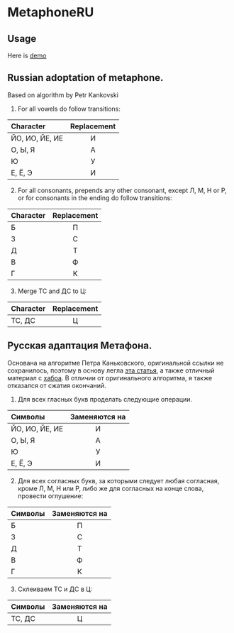 # MetaphoneRU
## Usage
Here is [demo](http://reaverart.github.io/MetaphoneRU/)

## Russian adoptation of metaphone.
Based on algorithm by Petr Kankovski

1. For all vowels do follow transitions:

  Character | Replacement 
  :-------------|:------------:
  ЙО, ИО, ЙЕ, ИЕ | И
  О, Ы, Я | A
  Ю | У
  Е, Ё, Э | И

2. For all consonants, prepends any other consonant, except Л, М, Н or Р, or for consonants in the ending do follow transitions:

  Character | Replacement 
  :-------------|:------------:
  Б | П
  З | С
  Д | Т
  В | Ф
  Г | К

3. Merge ТС and ДС to Ц:

  Character | Replacement 
  :-------------|:------------:
  ТС, ДС | Ц


## Русская адаптация Метафона.
Основана на алгоритме Петра Каньковского, оригинальной ссылки не сохранилось, поэтому в основу легла [эта статья](http://forum.aeroion.ru/topic461.html), а также отличный материал с [хабра](http://habrahabr.ru/post/114947/). В отличии от оригинального алгоритма, я также отказался от сжатия окончаний.

1. Для всех гласных букв проделать следующие операции.

  Символы | Заменяются на 
  :-------------|:------------:
  ЙО, ИО, ЙЕ, ИЕ | И
  О, Ы, Я | A
  Ю | У
  Е, Ё, Э | И

2. Для всех согласных букв, за которыми следует любая согласная, кроме Л, М, Н или Р, либо же для согласных на конце слова, провести оглушение:

  Символы | Заменяются на 
  :-------------|:------------:
  Б | П
  З | С
  Д | Т
  В | Ф
  Г | К
  
3. Склеиваем ТС и ДС в Ц:

  Символы | Заменяются на 
  :-------------|:------------:
  ТС, ДС | Ц